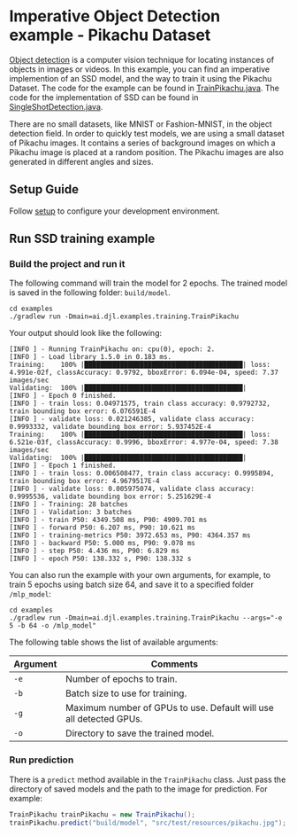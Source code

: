 # Imperative Object Detection example - Pikachu Dataset

[Object detection](https://en.wikipedia.org/wiki/Object_detection) is a computer vision technique
for locating instances of objects in images or videos. In this example, you can find an imperative implemention of an 
SSD model, and the way to train it using the Pikachu Dataset. The code for the example can be found in 
[TrainPikachu.java](../src/main/java/ai/djl/examples/training/TrainPikachu.java). 
The code for the implementation of SSD can be found in [SingleShotDetection.java](../../model-zoo/src/main/java/ai/djl/zoo/cv/object_detection/ssd/SingleShotDetection.java).

There are no small datasets, like MNIST or Fashion-MNIST, in the object detection field. In order to quickly test models,
we are using a small dataset of Pikachu images. It contains a series of background images on which a Pikachu image
is placed at a random position. The Pikachu images are also generated in different angles and sizes.  

## Setup Guide

Follow [setup](../../docs/development/setup.md) to configure your development environment.

## Run SSD training example

### Build the project and run it
The following command will train the model for 2 epochs. The trained model is saved in the following folder: `build/model`.
```
cd examples
./gradlew run -Dmain=ai.djl.examples.training.TrainPikachu
```
Your output should look like the following:
```text
[INFO ] - Running TrainPikachu on: cpu(0), epoch: 2.
[INFO ] - Load library 1.5.0 in 0.183 ms.
Training:    100% |████████████████████████████████████████| loss: 4.991e-02f, classAccuracy: 0.9792, bboxError: 6.094e-04, speed: 7.37 images/sec
Validating:  100% |████████████████████████████████████████|
[INFO ] - Epoch 0 finished.
[INFO ] - train loss: 0.04971575, train class accuracy: 0.9792732, train bounding box error: 6.076591E-4
[INFO ] - validate loss: 0.021246385, validate class accuracy: 0.9993332, validate bounding box error: 5.937452E-4
Training:    100% |████████████████████████████████████████| loss: 6.521e-03f, classAccuracy: 0.9996, bboxError: 4.977e-04, speed: 7.38 images/sec
Validating:  100% |████████████████████████████████████████|
[INFO ] - Epoch 1 finished.
[INFO ] - train loss: 0.006508477, train class accuracy: 0.9995894, train bounding box error: 4.9679517E-4
[INFO ] - validate loss: 0.005975074, validate class accuracy: 0.9995536, validate bounding box error: 5.251629E-4
[INFO ] - Training: 28 batches
[INFO ] - Validation: 3 batches
[INFO ] - train P50: 4349.508 ms, P90: 4909.701 ms
[INFO ] - forward P50: 6.207 ms, P90: 10.621 ms
[INFO ] - training-metrics P50: 3972.653 ms, P90: 4364.357 ms
[INFO ] - backward P50: 5.000 ms, P90: 9.078 ms
[INFO ] - step P50: 4.436 ms, P90: 6.829 ms
[INFO ] - epoch P50: 138.332 s, P90: 138.332 s
```
You can also run the example with your own arguments, for example, to train 5 epochs using batch size 64, and save it to a specified folder `/mlp_model`:
```
cd examples
./gradlew run -Dmain=ai.djl.examples.training.TrainPikachu --args="-e 5 -b 64 -o /mlp_model"
```
The following table shows the list of available arguments:

 | Argument   | Comments                                 |
 | ---------- | ---------------------------------------- |
 | `-e`       | Number of epochs to train. |
 | `-b`       | Batch size to use for training. |
 | `-g`       | Maximum number of GPUs to use. Default will use all detected GPUs. |
 | `-o`       | Directory to save the trained model. |
 
 
### Run prediction

There is a `predict` method available in the `TrainPikachu` class.
Just pass the directory of saved models and the path to the image for prediction.
For example:

```java
TrainPikachu trainPikachu = new TrainPikachu();
trainPikachu.predict("build/model", "src/test/resources/pikachu.jpg");
```
